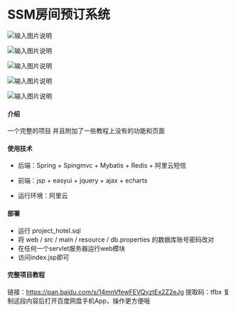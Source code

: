 # SSM房间预订系统

![输入图片说明](https://github.com/yzx66-net/ssm_lnn/blob/master/1.jpg "屏幕截图.png")

![输入图片说明](https://github.com/yzx66-net/ssm_lnn/blob/master/2.jpg "屏幕截图.png")

![输入图片说明](https://github.com/yzx66-net/ssm_lnn/blob/master/3.png "屏幕截图.png")

![输入图片说明](https://github.com/yzx66-net/ssm_lnn/blob/master/4.PNG "屏幕截图.png")

![输入图片说明](https://github.com/yzx66-net/ssm_lnn/blob/master/5.PNG "屏幕截图.png")

#### 介绍
一个完整的项目 并且附加了一些教程上没有的功能和页面

#### 使用技术

* 后端：Spring + Spingmvc + Mybatis + Redis + 阿里云短信

* 前端：jsp + easyui + jquery + ajax + echarts

* 运行环境：阿里云

#### 部署
* 运行 project_hotel.sql 
* 将 web / src / main / resource / db.properties 的数据库账号密码改对
* 在任何一个servlet服务器运行web模块
* 访问index.jsp即可

#### 完整项目教程
链接：https://pan.baidu.com/s/14mnVfewFEVQyztEx2Z2eJg 
提取码：tfbx 
复制这段内容后打开百度网盘手机App，操作更方便哦
 
